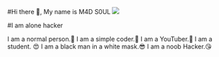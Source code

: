 #Hi there 👋, My name is M4D S0UL
<img src="https://i.ibb.co/2Snnq8b/20211130-142512.png"/><br>
</h1>

#I am alone hacker


I am a normal person.🤫
I am a simple coder.🤫
I am a YouTuber.🤨
I am a student. 😍
I am a black man in a white mask.😎
I am a noob Hacker.😘
